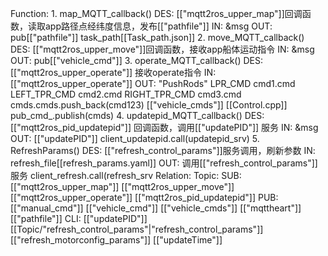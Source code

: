 Function:
	1. map_MQTT_callback()
		DES:
			[["mqtt2ros_upper_map"]]回调函数，读取app路径点经纬度信息，发布[["pathfile"]] 
		IN:
			&msg
		OUT:
			pub[["pathfile"]] 
			task_path[[Task_path.json]]
	2. move_MQTT_callback()
		DES:
			[["mqtt2ros_upper_move"]]回调函数，接收app船体运动指令
		IN:
			&msg
		OUT:
			pub[["vehicle_cmd"]] 
	3. operate_MQTT_callback()
		DES:
			[["mqtt2ros_upper_operate"]] 接收operate指令
		IN:
			[["mqtt2ros_upper_operate"]]
		OUT:
			"PushRods"
				LPR_CMD cmd1.cmd
				LEFT_TPR_CMD cmd2.cmd
				RIGHT_TPR_CMD cmd3.cmd
				cmds.cmds.push_back(cmd123)
				[["vehicle_cmds"]]
				[[Control.cpp]] 
					pub_cmd_.publish(cmds)
	4. updatepid_MQTT_callback()
		DES:
			[["mqtt2ros_pid_updatepid"]] 回调函数，调用[["updatePID"]] 服务
		IN:
			&msg
		OUT:
			[["updatePID"]]
				client_updatepid.call(updatepid_srv)
	5. RefreshParams()
		DES:
			[["refresh_control_params"]]服务调用，刷新参数
		IN:
			refresh_file[[refresh_params.yaml]]
		OUT:
			调用[["refresh_control_params"]]服务
				client_refresh.call(refresh_srv
Relation:
	Topic:
		SUB:
			[["mqtt2ros_upper_map"]]
			[["mqtt2ros_upper_move"]]
			[["mqtt2ros_upper_operate"]]
			[["mqtt2ros_pid_updatepid"]] 
		PUB:
			[["manual_cmd"]]
			[["vehicle_cmd"]]
			[["vehicle_cmds"]]
			[["mqttheart"]]
			[["pathfile"]] 
		CLI:
			[["updatePID"]]
			[[Topic/"refresh_control_params"|"refresh_control_params"]]
			[["refresh_motorconfig_params"]]
			[["updateTime"]] 